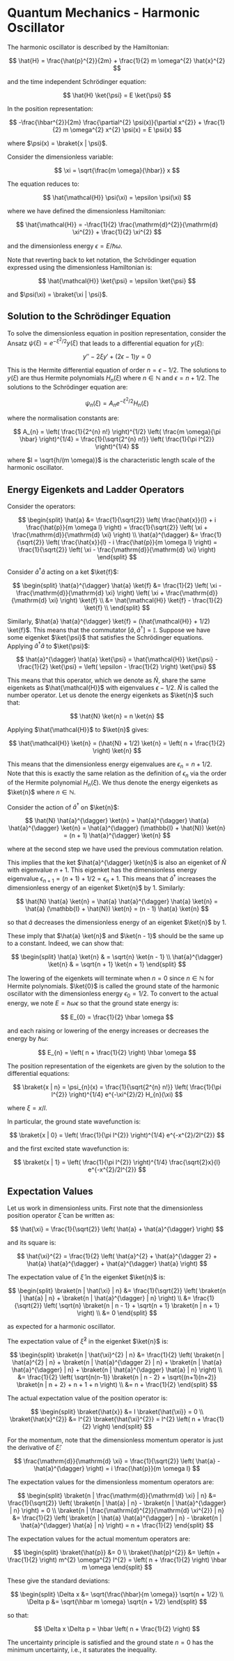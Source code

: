 # Quantum Mechanics - Harmonic Oscillator

The harmonic oscillator is described by the Hamiltonian:

$$
\hat{H} = \frac{\hat{p}^{2}}{2m} + \frac{1}{2} m \omega^{2} \hat{x}^{2}
$$

and the time independent Schrödinger equation:

$$
\hat{H} \ket{\psi} = E \ket{\psi}
$$

In the position representation:

$$
-\frac{\hbar^{2}}{2m} \frac{\partial^{2} \psi(x)}{\partial x^{2}} + \frac{1}{2} m \omega^{2} x^{2} \psi(x) = E \psi(x)
$$

where $\psi(x) = \braket{x | \psi}$.

Consider the dimensionless variable:

$$
\xi = \sqrt{\frac{m \omega}{\hbar}} x
$$

The equation reduces to:

$$
\hat{\mathcal{H}} \psi(\xi) = \epsilon \psi(\xi)
$$

where we have defined the dimensionless Hamiltonian:

$$
\hat{\mathcal{H}} = -\frac{1}{2} \frac{\mathrm{d}^{2}}{\mathrm{d} \xi^{2}} + \frac{1}{2} \xi^{2}
$$

and the dimensionless energy $\epsilon = E / \hbar \omega$.

Note that reverting back to ket notation, the Schrödinger equation expressed using the dimensionless Hamiltonian is:

$$
\hat{\mathcal{H}} \ket{\psi} = \epsilon \ket{\psi}
$$

and $\psi(\xi) = \braket{\xi | \psi}$.

## Solution to the Schrödinger Equation

To solve the dimensionless equation in position representation, consider the Ansatz $\psi(\xi) = e^{-\xi^{2}/2} y(\xi)$ that leads to a differential equation for $y(\xi)$:

$$
y'' - 2 \xi y' + (2\epsilon - 1) y = 0
$$

This is the Hermite differential equation of order $n = \epsilon - 1/2$. The solutions to $y(\xi)$ are thus Hermite polynomials $H_{n}(\xi)$ where $n \in \mathbb{N}$ and $\epsilon = n + 1/2$. The solutions to the Schrödinger equation are:

$$
\psi_{n}(\xi) = A_{n} e^{-\xi^{2}/2} H_{n}(\xi)
$$

where the normalisation constants are:

$$
A_{n} = \left( \frac{1}{2^{n} n!} \right)^{1/2} \left( \frac{m \omega}{\pi \hbar} \right)^{1/4} = \frac{1}{\sqrt{2^{n} n!}} \left( \frac{1}{\pi l^{2}} \right)^{1/4}
$$

where $l = \sqrt{h/(m \omega)}$ is the characteristic length scale of the harmonic oscillator.

## Energy Eigenkets and Ladder Operators

Consider the operators:

$$
\begin{split}
\hat{a} &= \frac{1}{\sqrt{2}} \left( \frac{\hat{x}}{l} + i \frac{\hat{p}}{m \omega l} \right) = \frac{1}{\sqrt{2}} \left( \xi + \frac{\mathrm{d}}{\mathrm{d} \xi} \right) \\
\hat{a}^{\dagger} &= \frac{1}{\sqrt{2}} \left( \frac{\hat{x}}{l} - i \frac{\hat{p}}{m \omega l} \right) = \frac{1}{\sqrt{2}} \left( \xi - \frac{\mathrm{d}}{\mathrm{d} \xi} \right)
\end{split}
$$

Consider $\hat{a}^{\dagger} \hat{a}$ acting on a ket $\ket{f}$:

$$
\begin{split}
\hat{a}^{\dagger} \hat{a} \ket{f} &= \frac{1}{2} \left( \xi - \frac{\mathrm{d}}{\mathrm{d} \xi} \right) \left( \xi + \frac{\mathrm{d}}{\mathrm{d} \xi} \right) \ket{f} \\
&= \hat{\mathcal{H}} \ket{f} - \frac{1}{2} \ket{f} \\
\end{split}
$$

Similarly, $\hat{a} \hat{a}^{\dagger} \ket{f} = (\hat{\mathcal{H}} + 1/2) \ket{f}$. This means that the commutator $[\hat{a}, \hat{a}^{\dagger}] = \mathbb{I}$. Suppose we have some eigenket $\ket{\psi}$ that satisfies the Schrödinger equations. Applying $\hat{a}^{\dagger} \hat{a}$ to $\ket{\psi}$:

$$
\hat{a}^{\dagger} \hat{a} \ket{\psi} = \hat{\mathcal{H}} \ket{\psi} - \frac{1}{2} \ket{\psi} = \left( \epsilon - \frac{1}{2} \right) \ket{\psi}
$$

This means that this operator, which we denote as $\hat{N}$, share the same eigenkets as $\hat{\mathcal{H}}$ with eigenvalues $\epsilon - 1/2$. $\hat{N}$ is called the number operator. Let us denote the energy eigenkets as $\ket{n}$ such that:

$$
\hat{N} \ket{n} = n \ket{n}
$$

Applying $\hat{\mathcal{H}}$ to $\ket{n}$ gives:

$$
\hat{\mathcal{H}} \ket{n} = (\hat{N} + 1/2) \ket{n} = \left( n + \frac{1}{2} \right) \ket{n}
$$

This means that the dimensionless energy eigenvalues are $\epsilon_{n} = n + 1/2$. Note that this is exactly the same relation as the definition of $\epsilon_{n}$ via the order of the Hermite polynomial $H_{n}(\xi)$. We thus denote the energy eigenkets as $\ket{n}$ where $n \in \mathbb{N}$.

Consider the action of $\hat{a}^{\dagger}$ on $\ket{n}$:

$$
\hat{N} \hat{a}^{\dagger} \ket{n} = \hat{a}^{\dagger} \hat{a} \hat{a}^{\dagger} \ket{n} = \hat{a}^{\dagger} (\mathbb{I} + \hat{N}) \ket{n} = (n + 1) \hat{a}^{\dagger} \ket{n}
$$

where at the second step we have used the previous commutation relation.

This implies that the ket $\hat{a}^{\dagger} \ket{n}$ is also an eigenket of $\hat{N}$ with eigenvalue $n + 1$. This eigenket has the dimensionless energy eigenvalue $\epsilon_{n+1} = (n + 1) + 1/2 = \epsilon_{n} + 1$. This means that $\hat{a}^{\dagger}$ increases the dimensionless energy of an eigenket $\ket{n}$ by 1. Similarly:

$$
\hat{N} \hat{a} \ket{n} = \hat{a} \hat{a}^{\dagger} \hat{a} \ket{n} = \hat{a} (\mathbb{I} + \hat{N}) \ket{n} = (n - 1) \hat{a} \ket{n}
$$

so that $\hat{a}$ decreases the dimensionless energy of an eigenket $\ket{n}$ by 1.

These imply that $\hat{a} \ket{n}$ and $\ket{n - 1}$ should be the same up to a constant. Indeed, we can show that:

$$
\begin{split}
\hat{a} \ket{n} & = \sqrt{n} \ket{n - 1} \\
\hat{a}^{\dagger} \ket{n} & = \sqrt{n + 1} \ket{n + 1}
\end{split}
$$

The lowering of the eigenkets will terminate when $n = 0$ since $n \in \mathbb{N}$ for Hermite polynomials. $\ket{0}$ is called the ground state of the harmonic oscillator with the dimensionless energy $\epsilon_{0} = 1/2$. To convert to the actual energy, we note $E = \hbar \omega \epsilon$ so that the ground state energy is:

$$
E_{0} = \frac{1}{2} \hbar \omega
$$

and each raising or lowering of the energy increases or decreases the energy by $\hbar \omega$:

$$
E_{n} = \left( n + \frac{1}{2} \right) \hbar \omega
$$

The position representation of the eigenkets are given by the solution to the differential equations:

$$
\braket{x | n} = \psi_{n}(x) = \frac{1}{\sqrt{2^{n} n!}} \left( \frac{1}{\pi l^{2}} \right)^{1/4} e^{-\xi^{2}/2} H_{n}(\xi)
$$

where $\xi = x/l$.

In particular, the ground state wavefunction is:

$$
\braket{x | 0} = \left( \frac{1}{\pi l^{2}} \right)^{1/4} e^{-x^{2}/2l^{2}}
$$

and the first excited state wavefunction is:

$$
\braket{x | 1} = \left( \frac{1}{\pi l^{2}} \right)^{1/4} \frac{\sqrt{2}x}{l} e^{-x^{2}/2l^{2}}
$$

## Expectation Values

Let us work in dimensionless units. First note that the dimensionless position operator $\hat{\xi}$ can be written as:

$$
\hat{\xi} = \frac{1}{\sqrt{2}} \left( \hat{a} + \hat{a}^{\dagger} \right)
$$

and its square is:

$$
\hat{\xi}^{2} = \frac{1}{2} \left( \hat{a}^{2} + \hat{a}^{\dagger 2} + \hat{a} \hat{a}^{\dagger} + \hat{a}^{\dagger} \hat{a} \right)
$$

The expectation value of $\hat{\xi}$ in the eigenket $\ket{n}$ is:

$$
\begin{split}
\braket{n | \hat{\xi} | n} &= \frac{1}{\sqrt{2}} \left( \braket{n | \hat{a} | n} + \braket{n | \hat{a}^{\dagger} | n} \right) \\
&= \frac{1}{\sqrt{2}} \left( \sqrt{n} \braket{n | n - 1} + \sqrt{n + 1} \braket{n | n + 1} \right) \\
&= 0
\end{split}
$$

as expected for a harmonic oscillator.

The expectation value of $\hat{\xi}^{2}$ in the eigenket $\ket{n}$ is:

$$
\begin{split}
\braket{n | \hat{\xi}^{2} | n} &= \frac{1}{2} \left( \braket{n | \hat{a}^{2} | n} + \braket{n | \hat{a}^{\dagger 2} | n} + \braket{n | \hat{a} \hat{a}^{\dagger} | n} + \braket{n | \hat{a}^{\dagger} \hat{a} | n} \right) \\
&= \frac{1}{2} \left( \sqrt{n(n-1)} \braket{n | n - 2} + \sqrt{(n+1)(n+2)} \braket{n | n + 2} + n + 1 + n \right) \\
&= n + \frac{1}{2}
\end{split}
$$

The actual expectation value of the position operator is:

$$
\begin{split}
\braket{\hat{x}} &= l \braket{\hat{\xi}} = 0 \\
\braket{\hat{x}^{2}} &= l^{2} \braket{\hat{\xi}^{2}} = l^{2} \left( n + \frac{1}{2} \right)
\end{split}
$$

For the momentum, note that the dimensionless momentum operator is just the derivative of $\hat{\xi}$:

$$
\frac{\mathrm{d}}{\mathrm{d} \xi} = \frac{1}{\sqrt{2}} \left( \hat{a} - \hat{a}^{\dagger} \right) = i \frac{\hat{p}}{m \omega l}
$$

The expectation values for the dimensionless momentum operators are:

$$
\begin{split}
\braket{n | \frac{\mathrm{d}}{\mathrm{d} \xi} | n} &= \frac{1}{\sqrt{2}} \left( \braket{n | \hat{a} | n} - \braket{n | \hat{a}^{\dagger} | n} \right) = 0 \\
\braket{n | \frac{\mathrm{d}^{2}}{\mathrm{d} \xi^{2}} | n} &= \frac{1}{2} \left( \braket{n | \hat{a} \hat{a}^{\dagger} | n} - \braket{n | \hat{a}^{\dagger} \hat{a} | n} \right) = n + \frac{1}{2}
\end{split}
$$

The expectation values for the actual momentum operators are:

$$
\begin{split}
\braket{\hat{p}} &= 0 \\
\braket{\hat{p}^{2}} &= \left(n + \frac{1}{2} \right) m^{2} \omega^{2} l^{2} = \left( n + \frac{1}{2} \right) \hbar m \omega
\end{split}
$$

These give the standard deviations:

$$
\begin{split}
\Delta x &= \sqrt{\frac{\hbar}{m \omega}} \sqrt{n + 1/2} \\
\Delta p &= \sqrt{\hbar m \omega} \sqrt{n + 1/2}
\end{split}
$$

so that:

$$
\Delta x \Delta p = \hbar \left( n + \frac{1}{2} \right)
$$

The uncertainty principle is satisfied and the ground state $n = 0$ has the minimum uncertainty, i.e., it saturates the inequality.
